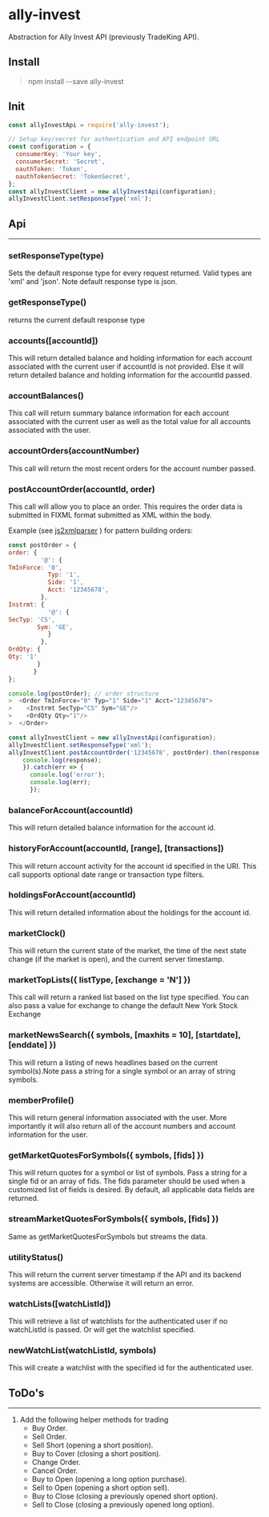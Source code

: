 # ally-invest
Abstraction for Ally Invest API (previously TradeKing API).

## Install
> npm install --save ally-invest

## Init
```javascript
const allyInvestApi = require('ally-invest');

// Setup key/secret for authentication and API endpoint URL
const configuration = {
  consumerKey: 'Your key',
  consumerSecret: 'Secret',
  oauthToken: 'Token',
  oauthTokenSecret: 'TokenSecret',
};
const allyInvestClient = new allyInvestApi(configuration);
allyInvestClient.setResponseType('xml');

```
## Api
___

### setResponseType(type) 
Sets the default response type for every request returned. Valid types are 'xml' and 'json'.
Note default response type is json.

### getResponseType()
returns the current default response type

### accounts([accountId]) 
This  will return detailed balance and holding information for each account associated with the current user if accountId is not provided. Else it will return detailed balance and holding information for the accountId passed.

### accountBalances()
This call will return summary balance information for each account associated with the current user as well as the total value for all accounts associated with the user.


### accountOrders(accountNumber)
This call will return the most recent orders for the account number passed.

### postAccountOrder(accountId, order)

This call will allow you to place an order. This requires the order data is submitted in FIXML format submitted as XML within the body.

Example (see [js2xmlparser](https://github.com/michaelkourlas/node-js2xmlparser) ) for pattern building orders:
``` javascript
const postOrder = {
order: {
         '@': {
TmInForce: '0',
           Typ: '1',
           Side: '1',
           Acct: '12345678',
         },
Instrmt: {
           '@': {
SecTyp: 'CS',
        Sym: 'GE',
           }
         },
OrdQty: {
Qty: '1'
        }
       }
};

console.log(postOrder); // order structure
>  <Order TmInForce="0" Typ="1" Side="1" Acct="12345678">
>    <Instrmt SecTyp="CS" Sym="GE"/>
>    <OrdQty Qty="1"/>
>  </Order>

const allyInvestClient = new allyInvestApi(configuration);
allyInvestClient.setResponseType('xml');
allyInvestClient.postAccountOrder('12345678', postOrder).then(response => {
    console.log(response);
    }).catch(err => {
      console.log('error');
      console.log(err);
      });
```

### balanceForAccount(accountId)
This will return detailed balance information for the account id.

###  historyForAccount(accountId, [range], [transactions]) 
This will return account activity for the account id specified in the URI. This call supports optional date range or transaction type filters.

###  holdingsForAccount(accountId)
This will return detailed information about the holdings for the account id.

###  marketClock()
This will return the current state of the market, the time of the next state change (if the market is open), and the current server timestamp.

###  marketTopLists({ listType, [exchange = 'N'] }) 
This call will return a ranked list based on the list type specified. You can also pass a value for exchange to change the default New York Stock Exchange

###  marketNewsSearch({ symbols, [maxhits = 10], [startdate], [enddate] })
This will return a listing of news headlines based on the current symbol(s).Note pass a string for a single symbol or an array of string symbols.
###  memberProfile()
This will return general information associated with the user. More importantly it will also return all of the account numbers and account information for the user.
### getMarketQuotesForSymbols({ symbols, [fids] })
This will return quotes for a symbol or list of symbols. Pass a string for a single fid or an array of fids. The fids parameter should be used when a customized list of fields is desired. By default, all applicable data fields are returned.

### streamMarketQuotesForSymbols({ symbols, [fids] })
Same as getMarketQuotesForSymbols but streams the data.

### utilityStatus()
This will return the current server timestamp if the API and its backend systems are accessible. Otherwise it will return an error.
### watchLists([watchListId])
This will retrieve a list of watchlists for the authenticated user if no watchListId is passed. Or will get the watchlist specified.
### newWatchList(watchListId, symbols)
This will create a watchlist with the specified id for the authenticated user.

## ToDo's
___
1. Add the following helper methods for trading 
    * Buy Order. 
    * Sell Order.
    * Sell Short (opening a short position).
    * Buy to Cover (closing a short position).
    * Change Order.
    * Cancel Order.
    * Buy to Open (opening a long option purchase).
    * Sell to Open (opening a short option sell).
    * Buy to Close (closing a previously opened short option).
    * Sell to Close (closing a previously opened long option).
